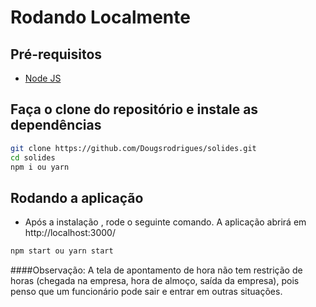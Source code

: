 # Rodando Localmente

## Pré-requisitos

- [Node JS](https://nodejs.org/en/)

## Faça o clone do repositório e instale as dependências

```bash
git clone https://github.com/Dougsrodrigues/solides.git
cd solides
npm i ou yarn
```

## Rodando a aplicação

- Após a instalação , rode o seguinte comando. A aplicação abrirá em http://localhost:3000/

```bash
npm start ou yarn start
```

####Observação:
A tela de apontamento de hora não tem restrição de horas (chegada na empresa, hora de almoço, saída da empresa), pois penso que um funcionário pode sair e entrar em outras situações.
